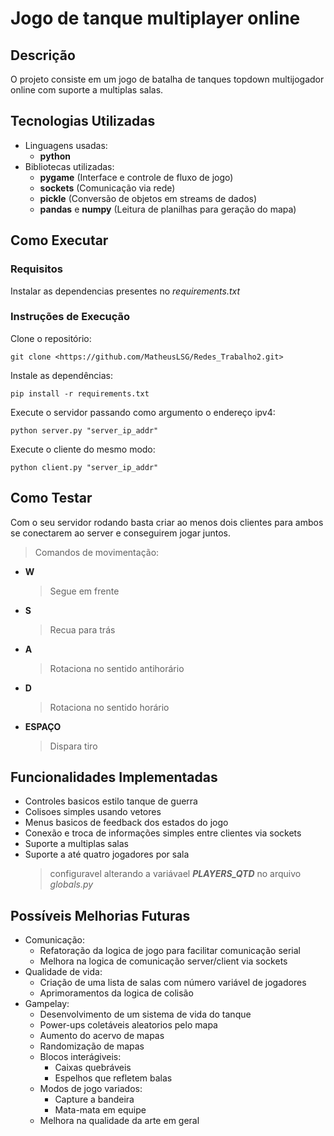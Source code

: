 # Jogo de tanque multiplayer online

## Descrição
O projeto consiste em um jogo de batalha de tanques topdown multijogador online com suporte a multiplas salas. 

## Tecnologias Utilizadas
- Linguagens usadas:
    - **python** 
- Bibliotecas utilizadas:
    - **pygame** (Interface e controle de fluxo de jogo)
    - **sockets** (Comunicação via rede)
    - **pickle** (Conversão de objetos em streams de dados)
    - **pandas** e **numpy** (Leitura de planilhas para geração do mapa)
## Como Executar
### Requisitos
Instalar as dependencias presentes no *requirements.txt*
### Instruções de Execução
Clone o repositório:

    git clone <https://github.com/MatheusLSG/Redes_Trabalho2.git>

Instale as dependências:

    pip install -r requirements.txt

Execute o servidor passando como argumento o endereço ipv4:
    
    python server.py "server_ip_addr"

Execute o cliente do mesmo modo:
    
    python client.py "server_ip_addr"
## Como Testar
Com o seu servidor rodando basta criar ao menos dois clientes para ambos se conectarem ao server e conseguirem jogar juntos.

>Comandos de movimentação:
- **W** 
    >Segue em frente 
- **S**    
    > Recua para trás
- **A**
    > Rotaciona no sentido antihorário 
- **D** 
    > Rotaciona no sentido horário
- **ESPAÇO** 
    > Dispara tiro      
## Funcionalidades Implementadas
-   Controles basicos estilo tanque de guerra
-   Colisoes simples usando vetores
-   Menus basicos de feedback dos estados do jogo
-   Conexão e troca de informações simples entre clientes via sockets
-   Suporte a multiplas salas
-   Suporte a até quatro jogadores por sala 
    >configuravel alterando a variávael ***PLAYERS_QTD*** no arquivo *globals.py*

## Possíveis Melhorias Futuras
-   Comunicação:
    -   Refatoração da logica de jogo para facilitar comunicação serial   
    -   Melhora na logica de comunicação server/client via sockets 
-   Qualidade de vida:
    -   Criação de uma lista de salas com número 
    variável de jogadores
    - Aprimoramentos da logica de colisão
-   Gampelay:
    - Desenvolvimento de um sistema de vida do tanque
    - Power-ups coletáveis aleatorios pelo mapa
    - Aumento do acervo de mapas 
    - Randomização de mapas
    - Blocos interágiveis: 
        -   Caixas quebráveis
        -   Espelhos que refletem balas
    - Modos de jogo variados:
        -  Capture a bandeira
        -  Mata-mata em equipe
    - Melhora na qualidade da arte em geral